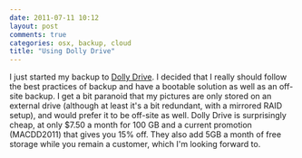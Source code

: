 ```yaml
---
date: 2011-07-11 10:12
layout: post
comments: true
categories: osx, backup, cloud
title: "Using Dolly Drive"
---
```


I just started my backup to [Dolly Drive][1].  I decided that I really should follow the best practices of backup and have a bootable solution as well as an off-site backup.  I get a bit paranoid that my pictures are only stored on an external drive (although at least it's a bit redundant, with a mirrored RAID setup), and would prefer it to be off-site as well.  Dolly Drive is surprisingly cheap, at only $7.50 a month for 100 GB and a current promotion (MACDD2011) that gives you 15% off.  They also add 5GB a month of free storage while you remain a customer, which I'm looking forward to.

[1]: http://www.dollydrive.com